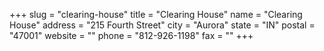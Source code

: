 +++
slug = "clearing-house"
title = "Clearing House"
name = "Clearing House"
address = "215 Fourth Street"
city = "Aurora"
state = "IN"
postal = "47001"
website = ""
phone = "812-926-1198"
fax = ""
+++
